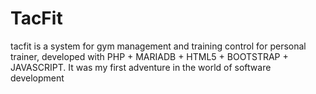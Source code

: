 # TacFit
tacfit is a system for gym management and training control for personal trainer, developed with PHP + MARIADB + HTML5 + BOOTSTRAP + JAVASCRIPT. It was my first adventure in the world of software development 
